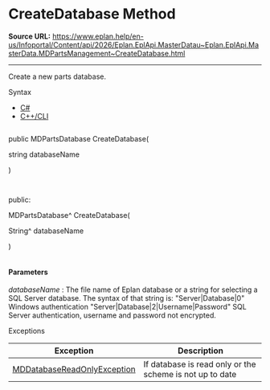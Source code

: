 # CreateDatabase Method

**Source URL:** https://www.eplan.help/en-us/Infoportal/Content/api/2026/Eplan.EplApi.MasterDatau~Eplan.EplApi.MasterData.MDPartsManagement~CreateDatabase.html

---

Create a new parts database.

Syntax

- [C#](#i-syntax-CS)
- [C++/CLI](#i-syntax-CPP2005)

```
```
public MDPartsDatabase CreateDatabase( 

   string databaseName

)
```
```

```
```
public:

MDPartsDatabase^ CreateDatabase( 

   String^ databaseName

)
```
```

#### Parameters

*databaseName*
:   The file name of Eplan database or a string for selecting a SQL Server database. The syntax of that string is: "Server|Database|0" Windows authentication "Server|Database|2|Username|Password" SQL Server authentication, username and password not encrypted.

Exceptions

| Exception | Description |
| --- | --- |
| [MDDatabaseReadOnlyException](Eplan.EplApi.MasterDatau~Eplan.EplApi.MasterData.MDDatabaseReadOnlyException.html) | If database is read only or the scheme is not up to date |

